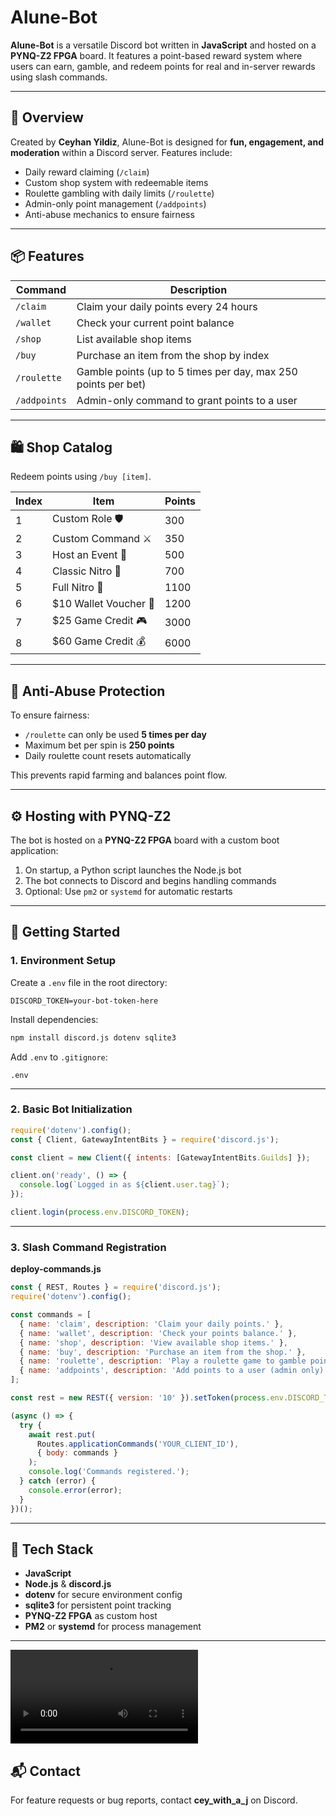 # Alune-Bot

**Alune-Bot** is a versatile Discord bot written in **JavaScript** and hosted on a **PYNQ-Z2 FPGA** board. It features a point-based reward system where users can earn, gamble, and redeem points for real and in-server rewards using slash commands.  

---

## 🧠 Overview

Created by **Ceyhan Yildiz**, Alune-Bot is designed for **fun, engagement, and moderation** within a Discord server. Features include:

- Daily reward claiming (`/claim`)  
- Custom shop system with redeemable items  
- Roulette gambling with daily limits (`/roulette`)  
- Admin-only point management (`/addpoints`)  
- Anti-abuse mechanics to ensure fairness  

---

## 📦 Features

| Command      | Description                                      |
|--------------|--------------------------------------------------|
| `/claim`     | Claim your daily points every 24 hours           |
| `/wallet`    | Check your current point balance                 |
| `/shop`      | List available shop items                        |
| `/buy`       | Purchase an item from the shop by index          |
| `/roulette`  | Gamble points (up to 5 times per day, max 250 points per bet) |
| `/addpoints` | Admin-only command to grant points to a user     |

---

## 🛍️ Shop Catalog

Redeem points using `/buy [item]`.  

| Index | Item                 | Points |
|-------|----------------------|--------|
| 1     | Custom Role 🛡️       | 300    |
| 2     | Custom Command ⚔️    | 350    |
| 3     | Host an Event 🎉      | 500    |
| 4     | Classic Nitro 🎇      | 700    |
| 5     | Full Nitro 🚀         | 1100   |
| 6     | $10 Wallet Voucher 💸 | 1200   |
| 7     | $25 Game Credit 🎮    | 3000   |
| 8     | $60 Game Credit 💰    | 6000   |

---

## 🎰 Anti-Abuse Protection

To ensure fairness:

- `/roulette` can only be used **5 times per day**  
- Maximum bet per spin is **250 points**  
- Daily roulette count resets automatically  

This prevents rapid farming and balances point flow.

---

## ⚙️ Hosting with PYNQ-Z2

The bot is hosted on a **PYNQ-Z2 FPGA** board with a custom boot application:

1. On startup, a Python script launches the Node.js bot  
2. The bot connects to Discord and begins handling commands  
3. Optional: Use `pm2` or `systemd` for automatic restarts  

---

## 🚀 Getting Started

### 1. Environment Setup

Create a `.env` file in the root directory:

```env
DISCORD_TOKEN=your-bot-token-here
````

Install dependencies:

```bash
npm install discord.js dotenv sqlite3
```

Add `.env` to `.gitignore`:

```gitignore
.env
```

---

### 2. Basic Bot Initialization

```js
require('dotenv').config();
const { Client, GatewayIntentBits } = require('discord.js');

const client = new Client({ intents: [GatewayIntentBits.Guilds] });

client.on('ready', () => {
  console.log(`Logged in as ${client.user.tag}`);
});

client.login(process.env.DISCORD_TOKEN);
```

---

### 3. Slash Command Registration

**deploy-commands.js**

```js
const { REST, Routes } = require('discord.js');
require('dotenv').config();

const commands = [
  { name: 'claim', description: 'Claim your daily points.' },
  { name: 'wallet', description: 'Check your points balance.' },
  { name: 'shop', description: 'View available shop items.' },
  { name: 'buy', description: 'Purchase an item from the shop.' },
  { name: 'roulette', description: 'Play a roulette game to gamble points.' },
  { name: 'addpoints', description: 'Add points to a user (admin only).' }
];

const rest = new REST({ version: '10' }).setToken(process.env.DISCORD_TOKEN);

(async () => {
  try {
    await rest.put(
      Routes.applicationCommands('YOUR_CLIENT_ID'),
      { body: commands }
    );
    console.log('Commands registered.');
  } catch (error) {
    console.error(error);
  }
})();
```

---


## 🧰 Tech Stack

* **JavaScript**
* **Node.js** & **discord.js**
* **dotenv** for secure environment config
* **sqlite3** for persistent point tracking
* **PYNQ-Z2 FPGA** as custom host
* **PM2** or **systemd** for process management

---
<video controls src="#💬general _ No Name - Discord 2025-10-03 22-10-56.mp4" title="Title"></video>

## 📬 Contact

For feature requests or bug reports, contact **cey_with_a_j** on Discord.
